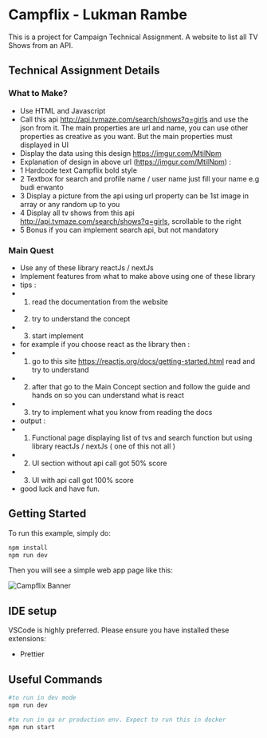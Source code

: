 # Campflix - Lukman Rambe

This is a project for Campaign Technical Assignment. A website to list all TV Shows from an API.

## Technical Assignment Details ##

### What to Make? ###

* Use HTML and Javascript
* Call this api http://api.tvmaze.com/search/shows?q=girls and use the json from it. The main properties are url and name, you can use other properties as creative as you want. But the main properties must displayed in UI  
* Display the data using this design https://imgur.com/MtilNpm
* Explanation of design in above url (https://imgur.com/MtilNpm) : 
* 1 Hardcode text Campflix bold style
* 2 Textbox for search and profile name / user name just fill your name e.g budi erwanto
* 3 Display a picture from the api using url property can be 1st image in array or any random up to you
* 4 Display all tv shows from this api http://api.tvmaze.com/search/shows?q=girls, scrollable to the right
* 5 Bonus if you can implement search api, but not mandatory 

### Main Quest ###

* Use any of these library reactJs / nextJs
* Implement features from what to make above using one of these library
* tips : 
* 1. read the documentation from the website
* 2. try to understand the concept 
* 3. start implement
* for example if you choose react as the library then :
* 1.  go to this site https://reactjs.org/docs/getting-started.html read and try to understand
* 2.  after that go to the Main Concept section and follow the guide and hands on so you can understand what is react
* 3.  try to implement what you know from reading the docs
* output : 
* 1. Functional page displaying list of tvs and search function but using library reactJs / nextJs ( one of this not all )
* 2. UI section without api call got 50% score
* 3. UI with api call got 100% score
* good luck and have fun.

## Getting Started

To run this example, simply do:

```sh
npm install
npm run dev
```

Then you will see a simple web app page like this:

<img src="https://cdn.discordapp.com/attachments/1188272418310070282/1194599530478436462/image.png?ex=65b0f082&is=659e7b82&hm=add25102d73e0c9c19e267f5f25a678be658491ac77948d8c2138d6d899f25e3&" alt="Campflix Banner">

## IDE setup

VSCode is highly preferred. Please ensure you have installed these extensions:

- Prettier

## Useful Commands

```sh
#to run in dev mode
npm run dev

#to run in qa or production env. Expect to run this in docker
npm run start
```
